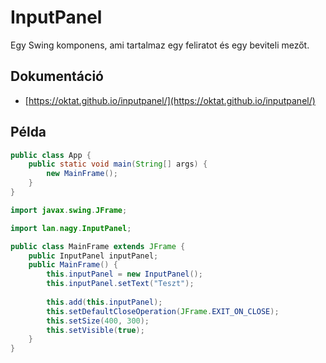 # InputPanel

Egy Swing komponens, ami tartalmaz egy feliratot és egy beviteli mezőt.

## Dokumentáció

* [https://oktat.github.io/inputpanel/](https://oktat.github.io/inputpanel/)

## Példa

```java
public class App {
    public static void main(String[] args) {
        new MainFrame();
    }  
}
```

```java
import javax.swing.JFrame;

import lan.nagy.InputPanel;

public class MainFrame extends JFrame {
    public InputPanel inputPanel;
    public MainFrame() {
        this.inputPanel = new InputPanel();
        this.inputPanel.setText("Teszt");
        
        this.add(this.inputPanel);
        this.setDefaultCloseOperation(JFrame.EXIT_ON_CLOSE);
        this.setSize(400, 300);
        this.setVisible(true);
    }
}
```
